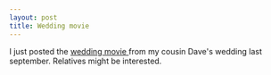 ```yaml
---
layout: post
title: Wedding movie 
---
```



I just posted the <a href="/movies/wedding">wedding movie </a>from my cousin Dave's wedding last september. Relatives might be interested.
